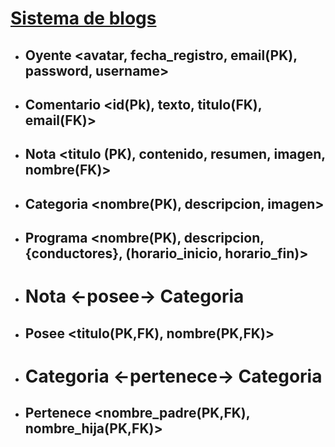 # <ins>Sistema de blogs</ins>

-   ## Oyente <avatar, fecha_registro, email(PK), password, username>

-   ## Comentario <id(Pk), texto, titulo(FK), email(FK)>

-   ## Nota <titulo (PK), contenido, resumen, imagen, nombre(FK)>

-   ## Categoria <nombre(PK), descripcion, imagen>

-   ## Programa <nombre(PK), descripcion, {conductores}, (horario_inicio, horario_fin)>

-   # Nota <-posee-> Categoria

-   ## Posee <titulo(PK,FK), nombre(PK,FK)>

-   # Categoria <-pertenece-> Categoria

-   ## Pertenece <nombre_padre(PK,FK), nombre_hija(PK,FK)>
